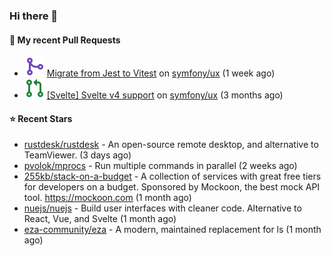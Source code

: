 ### Hi there 👋

#### 🔨 My recent Pull Requests

- ![](./assets/pr-merged.svg) [Migrate from Jest to Vitest](https://github.com/symfony/ux/pull/1202) on [symfony/ux](https://github.com/symfony/ux) (1 week ago)
- ![](./assets/pr-open.svg) [[Svelte] Svelte v4 support](https://github.com/symfony/ux/pull/1018) on [symfony/ux](https://github.com/symfony/ux) (3 months ago)

#### ⭐ Recent Stars

- [rustdesk/rustdesk](https://github.com/rustdesk/rustdesk) - An open-source remote desktop, and alternative to TeamViewer. (3 days ago)
- [pvolok/mprocs](https://github.com/pvolok/mprocs) - Run multiple commands in parallel (2 weeks ago)
- [255kb/stack-on-a-budget](https://github.com/255kb/stack-on-a-budget) - A collection of services with great free tiers for developers on a budget. Sponsored by Mockoon, the best mock API tool. https://mockoon.com (1 month ago)
- [nuejs/nuejs](https://github.com/nuejs/nuejs) - Build user interfaces with cleaner code. Alternative to React, Vue, and Svelte (1 month ago)
- [eza-community/eza](https://github.com/eza-community/eza) - A modern, maintained replacement for ls (1 month ago)